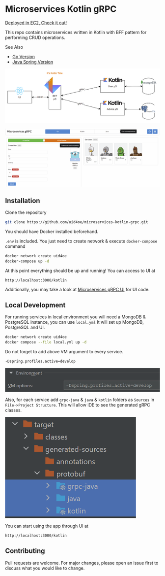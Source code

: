 # Microservices Kotlin gRPC

[Deployed in EC2, Check it out!](http://ec2-18-192-156-217.eu-central-1.compute.amazonaws.com/kotlin)

This repo contains microservices written in Kotlin with BFF pattern for performing CRUD operations. 

See Also
- [Go Version](https://github.com/uid4oe/microservices-go-grpc/)
- [Java Spring Version](https://github.com/uid4oe/microservices-java-grpc/)


![](./kt.png)

![](./ui.gif)

## Installation
Clone the repository
```bash
git clone https://github.com/uid4oe/microservices-kotlin-grpc.git
```

You should have Docker installed beforehand.

`.env` is included. You just need to create network & execute `docker-compose` command

```bash
docker network create uid4oe
docker-compose up -d
```

At this point everything should be up and running! You can access to UI at

```bash
http://localhost:3000/kotlin
```

Additionally, you may take a look at [Microservices gRPC UI](https://github.com/uid4oe/microservices-grpc-ui/) for UI code.

## Local Development
For running services in local environment you will need a MongoDB & PostgreSQL instance, you can use `local.yml`
It will set up MongoDB, PostgreSQL and UI.

```bash
docker network create uid4oe
docker compose --file local.yml up -d
```

Do not forget to add above VM argument to every service.

```bash
-Dspring.profiles.active=develop
```

![](./vmarg.png)


Also, for each service add `grpc-java` & `java` & `kotlin` folders as `Sources` in 
`File->Project Structure`. This will allow IDE to see the generated gRPC classes.

![](./targetgrpc.png)

You can start using the app through UI at 

```bash
http://localhost:3000/kotlin
```



## Contributing
Pull requests are welcome. For major changes, please open an issue first to discuss what you would like to change.


